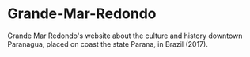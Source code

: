 # Grande-Mar-Redondo
Grande Mar Redondo's website about the culture and history downtown Paranagua, placed on coast the state Parana, in Brazil (2017).
